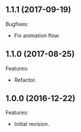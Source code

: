 ## 1.1.1 (2017-09-19)
Bugfixes:
  - Fix animation flow.

## 1.1.0 (2017-08-25)
Features:
  - Refactor.

## 1.0.0 (2016-12-22)
Features:
  - Initial revision.


